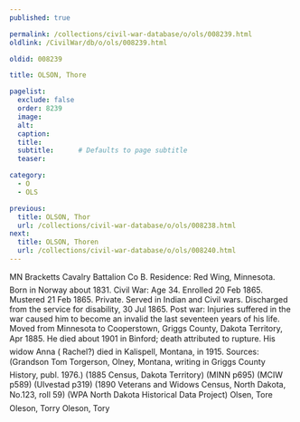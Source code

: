 ```yaml
---
published: true

permalink: /collections/civil-war-database/o/ols/008239.html
oldlink: /CivilWar/db/o/ols/008239.html

oldid: 008239

title: OLSON, Thore

pagelist:
  exclude: false
  order: 8239
  image: 
  alt:
  caption:
  title:
  subtitle:      # Defaults to page subtitle
  teaser:

category: 
  - O 
  - OLS

previous:
  title: OLSON, Thor
  url: /collections/civil-war-database/o/ols/008238.html  
next:
  title: OLSON, Thoren
  url: /collections/civil-war-database/o/ols/008240.html   
---
```

MN Brackett&#146;s Cavalry Battalion Co B. Residence: Red Wing, Minnesota. Born in Norway about 1831. Civil War: Age 34. Enrolled 20 Feb 1865. Mustered 21 Feb 1865. Private. Served in Indian and Civil wars. Discharged from the service for disability, 30 Jul 1865. Post war: Injuries suffered in the war caused him to become an invalid the last seventeen years of his life. Moved from Minnesota to Cooperstown, Griggs County, Dakota Territory, Apr 1885. He died about 1901 in Binford; death attributed to &#147;rupture&#148;. His widow Anna ( Rachel?) died in Kalispell, Montana, in 1915. Sources: (Grandson Tom Torgerson, Olney, Montana, writing in &#147;Griggs County History, publ. 1976.) (1885 Census, Dakota Territory) (MINN p695) (MCIW p589) (Ulvestad p319) (1890 Veterans and Widows Census, North Dakota, No.123, roll 59) (WPA North Dakota Historical Data Project) &#147;Olsen, Tore&#148; &#147;Oleson, Torry&#148; &#147;Oleson, Tory&#148;
